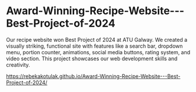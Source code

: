 # Award-Winning-Recipe-Website---Best-Project-of-2024
Our recipe website won Best Project of 2024 at ATU Galway. We created a visually striking, functional site with features like a search bar, dropdown menu, portion counter, animations, social media buttons, rating system, and video section. This project showcases our web development skills and creativity.

https://rebekakotulak.github.io/Award-Winning-Recipe-Website---Best-Project-of-2024/
